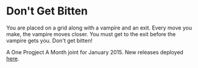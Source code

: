 Don't Get Bitten
===

You are placed on a grid along with a vampire and an exit.  Every move you make, the vampire moves closer.  You must get to the exit before the vampire gets you.  Don't get bitten!

A One Progject A Month joint for January 2015.  New releases deployed [here](http://mikejanger.net/opam/dgb.html).
